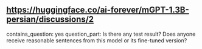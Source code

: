 ## https://huggingface.co/ai-forever/mGPT-1.3B-persian/discussions/2

contains_question: yes
question_part: Is there any test result?
Does anyone receive reasonable sentences from this model or its fine-tuned version?